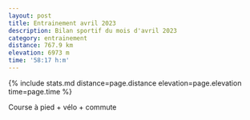 ```yaml
---
layout: post
title: Entrainement avril 2023
description: Bilan sportif du mois d'avril 2023
category: entrainement
distance: 767.9 km
elevation: 6973 m
time: '58:17 h:m'
---
```


{%
  include stats.md
  distance=page.distance
  elevation=page.elevation
  time=page.time
%}

Course à pied + vélo + commute

<!--
vim:spell spelllang=fr
-->
